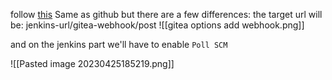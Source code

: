 
follow [this](https://stackoverflow.com/questions/48316346/gitea-and-jenkins-webhook)
Same as github but there are a few differences:
the target url will be:
jenkins-url/gitea-webhook/post
![[gitea options add webhook.png]]

and on the jenkins part we'll have to enable `Poll SCM`

![[Pasted image 20230425185219.png]]